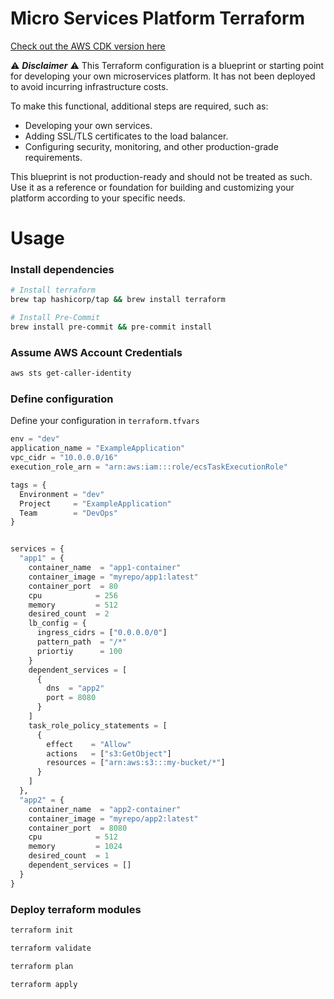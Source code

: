 # Micro Services Platform Terraform

[Check out the AWS CDK version here](https://github.com/dane-mortimer/micro-service-platform)

:warning: **_Disclaimer_** :warning:
This Terraform configuration is a blueprint or starting point for developing your own microservices platform. It has not been deployed to avoid incurring infrastructure costs.

To make this functional, additional steps are required, such as:

- Developing your own services.
- Adding SSL/TLS certificates to the load balancer.
- Configuring security, monitoring, and other production-grade requirements.

This blueprint is not production-ready and should not be treated as such. Use it as a reference or foundation for building and customizing your platform according to your specific needs.

# Usage

### Install dependencies

```bash
# Install terraform
brew tap hashicorp/tap && brew install terraform

# Install Pre-Commit
brew install pre-commit && pre-commit install
```

### Assume AWS Account Credentials

```bash
aws sts get-caller-identity
```

### Define configuration

Define your configuration in `terraform.tfvars`

```tfvars
env = "dev"
application_name = "ExampleApplication"
vpc_cidr = "10.0.0.0/16"
execution_role_arn = "arn:aws:iam:::role/ecsTaskExecutionRole"

tags = {
  Environment = "dev"
  Project     = "ExampleApplication"
  Team        = "DevOps"
}


services = {
  "app1" = {
    container_name  = "app1-container"
    container_image = "myrepo/app1:latest"
    container_port  = 80
    cpu            = 256
    memory         = 512
    desired_count  = 2
    lb_config = {
      ingress_cidrs = ["0.0.0.0/0"]
      pattern_path  = "/*"
      priortiy      = 100
    }
    dependent_services = [
      {
        dns  = "app2"
        port = 8080
      }
    ]
    task_role_policy_statements = [
      {
        effect    = "Allow"
        actions   = ["s3:GetObject"]
        resources = ["arn:aws:s3:::my-bucket/*"]
      }
    ]
  },
  "app2" = {
    container_name  = "app2-container"
    container_image = "myrepo/app2:latest"
    container_port  = 8080
    cpu            = 512
    memory         = 1024
    desired_count  = 1
    dependent_services = []
  }
}
```

### Deploy terraform modules

```bash
terraform init

terraform validate

terraform plan

terraform apply
```
